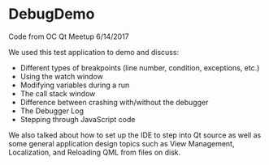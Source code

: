 # DebugDemo
Code from OC Qt Meetup 6/14/2017

We used this test application to demo and discuss:
 - Different types of breakpoints (line number, condition, exceptions, etc.)
 - Using the watch window
 - Modifying variables during a run
 - The call stack window
 - Difference between crashing with/without the debugger
 - The Debugger Log
 - Stepping through JavaScript code

We also talked about how to set up the IDE to step into Qt source as well as some general application design topics such as View Management, Localization, and Reloading QML from files on disk.
